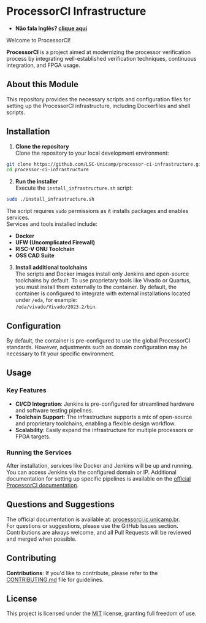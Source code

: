# ProcessorCI Infrastructure

- **Não fala Inglês? [clique aqui](./README.pt.md)**

Welcome to ProcessorCI!

**ProcessorCI** is a project aimed at modernizing the processor verification process by integrating well-established verification techniques, continuous integration, and FPGA usage.

## About this Module

This repository provides the necessary scripts and configuration files for setting up the ProcessorCI infrastructure, including Dockerfiles and shell scripts.

## Installation

1. **Clone the repository**  
Clone the repository to your local development environment:

```bash
git clone https://github.com/LSC-Unicamp/processor-ci-infrastructure.git  
cd processor-ci-infrastructure  
```

2. **Run the installer**  
Execute the `install_infrastructure.sh` script:

```bash
sudo ./install_infrastructure.sh
```

The script requires `sudo` permissions as it installs packages and enables services.  
Services and tools installed include:  
- **Docker**  
- **UFW (Uncomplicated Firewall)**  
- **RISC-V GNU Toolchain**  
- **OSS CAD Suite**

3. **Install additional toolchains**  
The scripts and Docker images install only Jenkins and open-source toolchains by default. To use proprietary tools like Vivado or Quartus, you must install them externally to the container. By default, the container is configured to integrate with external installations located under `/eda`, for example:  
`/eda/vivado/Vivado/2023.2/bin`.

## Configuration

By default, the container is pre-configured to use the global ProcessorCI standards. However, adjustments such as domain configuration may be necessary to fit your specific environment.

## Usage

### Key Features

- **CI/CD Integration**: Jenkins is pre-configured for streamlined hardware and software testing pipelines.  
- **Toolchain Support**: The infrastructure supports a mix of open-source and proprietary toolchains, enabling a flexible design workflow.  
- **Scalability**: Easily expand the infrastructure for multiple processors or FPGA targets.  

### Running the Services

After installation, services like Docker and Jenkins will be up and running. You can access Jenkins via the configured domain or IP. Additional documentation for setting up specific pipelines is available on the [official ProcessorCI documentation](https://processorci.ic.unicamp.br).

## Questions and Suggestions  

The official documentation is available at: [processorci.ic.unicamp.br](https://processorci.ic.unicamp.br/).  
For questions or suggestions, please use the GitHub Issues section. Contributions are always welcome, and all Pull Requests will be reviewed and merged when possible.  

## Contributing  

**Contributions**: If you'd like to contribute, please refer to the [CONTRIBUTING.md](./CONTRIBUTING.md) file for guidelines.  

## License  

This project is licensed under the [MIT](./LICENSE) license, granting full freedom of use.  
